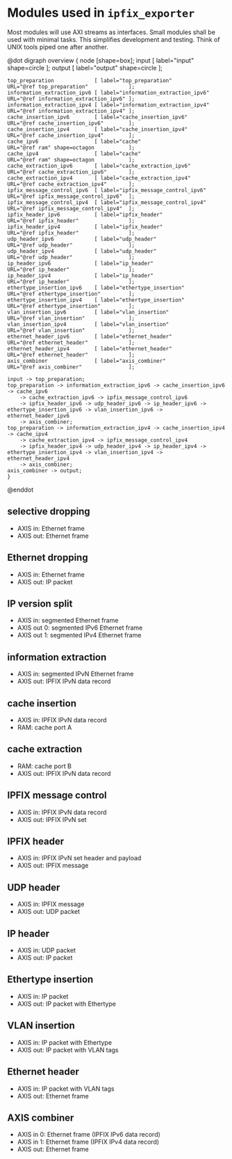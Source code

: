 # Modules used in `ipfix_exporter`
Most modules will use AXI streams as interfaces.
Small modules shall be used with minimal tasks.
This simplifies development and testing.
Think of UNIX tools piped one after another.

@dot
digraph overview
	{
	node [shape=box];
	input  [ label="input"  shape=circle ];
	output [ label="output" shape=circle ];

	top_preparation             [ label="top_preparation"             URL="@ref top_preparation"             ];
	information_extraction_ipv6 [ label="information_extraction_ipv6" URL="@ref information_extraction_ipv6" ];
	information_extraction_ipv4 [ label="information_extraction_ipv4" URL="@ref information_extraction_ipv4" ];
	cache_insertion_ipv6        [ label="cache_insertion_ipv6"        URL="@ref cache_insertion_ipv6"        ];
	cache_insertion_ipv4        [ label="cache_insertion_ipv4"        URL="@ref cache_insertion_ipv4"        ];
	cache_ipv6                  [ label="cache"                       URL="@ref ram" shape=octagon           ];
	cache_ipv4                  [ label="cache"                       URL="@ref ram" shape=octagon           ];
	cache_extraction_ipv6       [ label="cache_extraction_ipv6"       URL="@ref cache_extraction_ipv6"       ];
	cache_extraction_ipv4       [ label="cache_extraction_ipv4"       URL="@ref cache_extraction_ipv4"       ];
	ipfix_message_control_ipv6  [ label="ipfix_message_control_ipv6"  URL="@ref ipfix_message_control_ipv6"  ];
	ipfix_message_control_ipv4  [ label="ipfix_message_control_ipv4"  URL="@ref ipfix_message_control_ipv4"  ];
	ipfix_header_ipv6           [ label="ipfix_header"                URL="@ref ipfix_header"                ];
	ipfix_header_ipv4           [ label="ipfix_header"                URL="@ref ipfix_header"                ];
	udp_header_ipv6             [ label="udp_header"                  URL="@ref udp_header"                  ];
	udp_header_ipv4             [ label="udp_header"                  URL="@ref udp_header"                  ];
	ip_header_ipv6              [ label="ip_header"                   URL="@ref ip_header"                   ];
	ip_header_ipv4              [ label="ip_header"                   URL="@ref ip_header"                   ];
	ethertype_insertion_ipv6    [ label="ethertype_insertion"         URL="@ref ethertype_insertion"         ];
	ethertype_insertion_ipv4    [ label="ethertype_insertion"         URL="@ref ethertype_insertion"         ];
	vlan_insertion_ipv6         [ label="vlan_insertion"              URL="@ref vlan_insertion"              ];
	vlan_insertion_ipv4         [ label="vlan_insertion"              URL="@ref vlan_insertion"              ];
	ethernet_header_ipv6        [ label="ethernet_header"             URL="@ref ethernet_header"             ];
	ethernet_header_ipv4        [ label="ethernet_header"             URL="@ref ethernet_header"             ];
	axis_combiner               [ label="axis_combiner"               URL="@ref axis_combiner"               ];

	input -> top_preparation;
	top_preparation -> information_extraction_ipv6 -> cache_insertion_ipv6 -> cache_ipv6
		-> cache_extraction_ipv6 -> ipfix_message_control_ipv6
		-> ipfix_header_ipv6 -> udp_header_ipv6 -> ip_header_ipv6 -> ethertype_insertion_ipv6 -> vlan_insertion_ipv6 -> ethernet_header_ipv6
		-> axis_combiner;
	top_preparation -> information_extraction_ipv4 -> cache_insertion_ipv4 -> cache_ipv4
		-> cache_extraction_ipv4 -> ipfix_message_control_ipv4
		-> ipfix_header_ipv4 -> udp_header_ipv4 -> ip_header_ipv4 -> ethertype_insertion_ipv4 -> vlan_insertion_ipv4 -> ethernet_header_ipv4
		-> axis_combiner;
	axis_combiner -> output;
	}
@enddot

## selective dropping
* AXIS in: Ethernet frame
* AXIS out: Ethernet frame

## Ethernet dropping
* AXIS in: Ethernet frame
* AXIS out: IP packet

## IP version split
* AXIS in: segmented Ethernet frame
* AXIS out 0: segmented IPv6 Ethernet frame
* AXIS out 1: segmented IPv4 Ethernet frame

## information extraction
* AXIS in: segmented IPvN Ethernet frame
* AXIS out: IPFIX IPvN data record

## cache insertion
* AXIS in: IPFIX IPvN data record
* RAM: cache port A

## cache extraction
* RAM: cache port B
* AXIS out: IPFIX IPvN data record

## IPFIX message control
* AXIS in: IPFIX IPvN data record
* AXIS out: IPFIX IPvN set

## IPFIX header
* AXIS in: IPFIX IPvN set header and payload
* AXIS out: IPFIX message

## UDP header
* AXIS in: IPFIX message
* AXIS out: UDP packet

## IP header
* AXIS in: UDP packet
* AXIS out: IP packet

## Ethertype insertion
* AXIS in: IP packet
* AXIS out: IP packet with Ethertype

## VLAN insertion
* AXIS in: IP packet with Ethertype
* AXIS out: IP packet with VLAN tags

## Ethernet header
* AXIS in: IP packet with VLAN tags
* AXIS out: Ethernet frame

## AXIS combiner
* AXIS in 0: Ethernet frame (IPFIX IPv6 data record)
* AXIS in 1: Ethernet frame (IPFIX IPv4 data record)
* AXIS out: Ethernet frame
